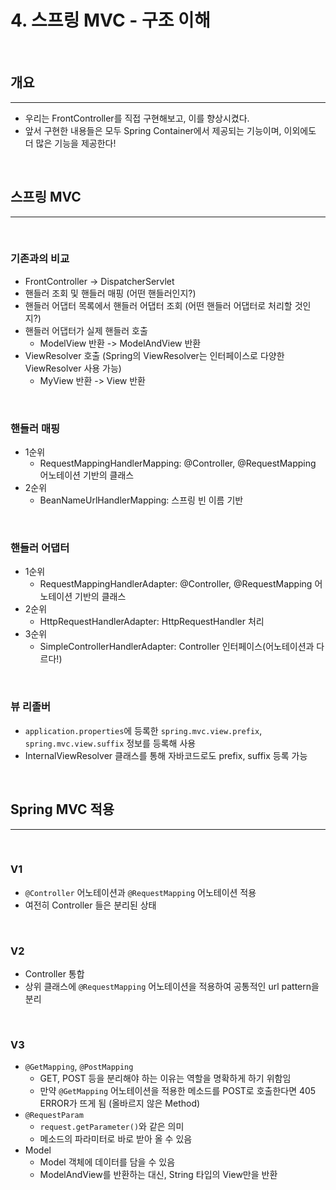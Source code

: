 # 4. 스프링 MVC - 구조 이해

<br/>

## 개요
***
- 우리는 FrontController를 직접 구현해보고, 이를 향상시켰다.
- 앞서 구현한 내용들은 모두 Spring Container에서 제공되는 기능이며, 이외에도 더 많은 기능을 제공한다!

<br/>

## 스프링 MVC
***
<br/>

### 기존과의 비교
- FrontController -> DispatcherServlet
- 핸들러 조회 및 핸들러 매핑 (어떤 핸들러인지?)
- 핸들러 어댑터 목록에서 핸들러 어댑터 조회 (어떤 핸들러 어댑터로 처리할 것인지?)
- 핸들러 어댑터가 실제 핸들러 호출
  - ModelView 반환 -> ModelAndView 반환
- ViewResolver 호출 (Spring의 ViewResolver는 인터페이스로 다양한 ViewResolver 사용 가능)
  - MyView 반환 -> View 반환

<br/>

### 핸들러 매핑
- 1순위
  - RequestMappingHandlerMapping: @Controller, @RequestMapping 어노테이션 기반의 클래스
- 2순위
  - BeanNameUrlHandlerMapping: 스프링 빈 이름 기반

<br/>

### 핸들러 어댑터
- 1순위
  - RequestMappingHandlerAdapter: @Controller, @RequestMapping 어노테이션 기반의 클래스
- 2순위
  - HttpRequestHandlerAdapter: HttpRequestHandler 처리
- 3순위
  - SimpleControllerHandlerAdapter: Controller 인터페이스(어노테이션과 다르다!)

<br/>

### 뷰 리졸버
- `application.properties`에 등록한 `spring.mvc.view.prefix`, `spring.mvc.view.suffix` 정보를 등록해 사용
- InternalViewResolver 클래스를 통해 자바코드로도 prefix, suffix 등록 가능


<br/>

## Spring MVC 적용
***
<br/>

### V1
- `@Controller` 어노테이션과 `@RequestMapping` 어노테이션 적용
- 여전히 Controller 들은 분리된 상태

<br/>

### V2
- Controller 통합
- 상위 클래스에 `@RequestMapping` 어노테이션을 적용하여 공통적인 url pattern을 분리

<br/>

### V3
- `@GetMapping`, `@PostMapping`
  - GET, POST 등을 분리해야 하는 이유는 역할을 명확하게 하기 위함임
  - 만약 `@GetMapping` 어노테이션을 적용한 메소드를 POST로 호출한다면 405 ERROR가 뜨게 됨 (올바르지 않은 Method)
- `@RequestParam`
  - `request.getParameter()`와 같은 의미
  - 메소드의 파라미터로 바로 받아 올 수 있음
- Model
  - Model 객체에 데이터를 담을 수 있음
  - ModelAndView를 반환하는 대신, String 타입의 View만을 반환

<br/>

<br/>
<br/>